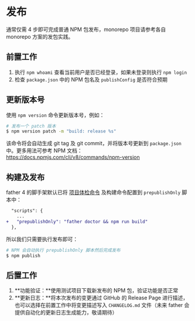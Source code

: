 # 发布

通常仅需 4 步即可完成普通 NPM 包发布，monorepo 项目请参考各自 monorepo 方案的发包实践。

## 前置工作

1. 执行 `npm whoami` 查看当前用户是否已经登录，如果未登录则执行 `npm login`
2. 检查 `package.json` 中的 NPM 包名及 `publishConfig` 是否符合预期

## 更新版本号

使用 `npm version` 命令更新版本号，例如：

```bash
# 发布一个 patch 版本
$ npm version patch -m "build: release %s"
```

该命令将会自动生成 git tag 及 git commit，并将版本号更新到 `package.json` 中。更多用法可参考 NPM 文档：https://docs.npmjs.com/cli/v8/commands/npm-version

## 构建及发布

father 4 的脚手架默认已将 [项目体检命令](./doctor.md) 及构建命令配置到 `prepublishOnly` 脚本中：

```diff
  "scripts": {
    ...
+   "prepublishOnly": "father doctor && npm run build"
  },
```

所以我们只需要执行发布即可：

```bash
# NPM 会自动执行 prepublishOnly 脚本然后完成发布
$ npm publish
```

## 后置工作

1. **功能验证：**使用测试项目下载新发布的 NPM 包，验证功能是否正常
2. **更新日志：**将本次发布的变更通过 GitHub 的 Release Page 进行描述，也可以选择在前置工作中将变更描述写入 `CHANGELOG.md` 文件（未来 father 会提供自动化的更新日志生成能力，敬请期待）
